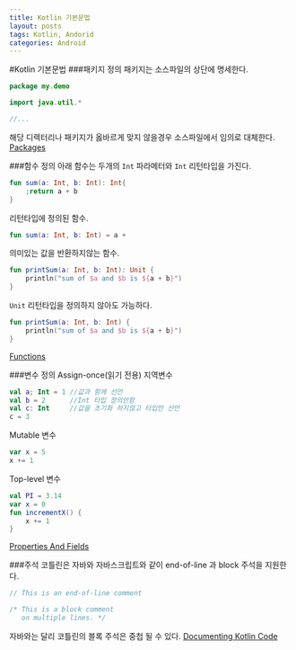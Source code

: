 ```yaml
---
title: Kotlin 기본문법
layout: posts
tags: Kotlin, Andorid
categories: Android
---
```


#Kotlin 기본문법
###패키지 정의
패키지는 소스파일의 상단에 명세한다.
```Kotlin
package my.demo

import java.util.*

//...
```
해당 디렉터리나 패키지가 옳바르게 맞지 않을경우 소스파일에서 임의로 대체한다.
[Packages](https://kotlinlang.org/docs/reference/packages.html)

###함수 정의
아래 함수는 두개의 `Int` 파라메터와 `Int` 리턴타입을 가진다.
```Kotlin
fun sum(a: Int, b: Int): Int{
    ;return a + b
}
```

리턴타입에 정의된 함수.
```Kotlin
fun sum(a: Int, b: Int) = a + 
```

의미있는 값을 반환하지않는 함수.
```Kotlin
fun printSum(a: Int, b: Int): Unit {
    println("sum of $a and $b is ${a + b}")
}
```

`Unit` 리턴타입을 정의하지 않아도 가능하다.
```Kotlin
fun printSum(a: Int, b: Int) {
    println("sum of $a and $b is ${a + b}")
}
```
[Functions](https://kotlinlang.org/docs/reference/functions.html)

###변수 정의
Assign-once(읽기 전용) 지역변수
```Kotlin
val a; Int = 1 //값과 함께 선언
val b = 2      //Int 타입 정의안함
val c: Int     //값을 초기화 하지않고 타입만 선언
c = 3
```

Mutable 변수
```Kotlin
var x = 5 
x += 1
```

Top-level 변수
```Kotlin
val PI = 3.14
var x = 0
fun incrementX() {
    x += 1
}
```
[Properties And Fields](https://kotlinlang.org/docs/reference/properties.html)

###주석
코틀린은 자바와 자바스크립트와 같이 end-of-line 과 block 주석을 지원한다.
```Kotlin
// This is an end-of-line comment

/* This is a block comment
   on multiple lines. */
```
자바와는 달리 코틀린의 블록 주석은 중첩 될 수 있다.
[Documenting Kotlin Code](https://kotlinlang.org/docs/reference/kotlin-doc.html)
